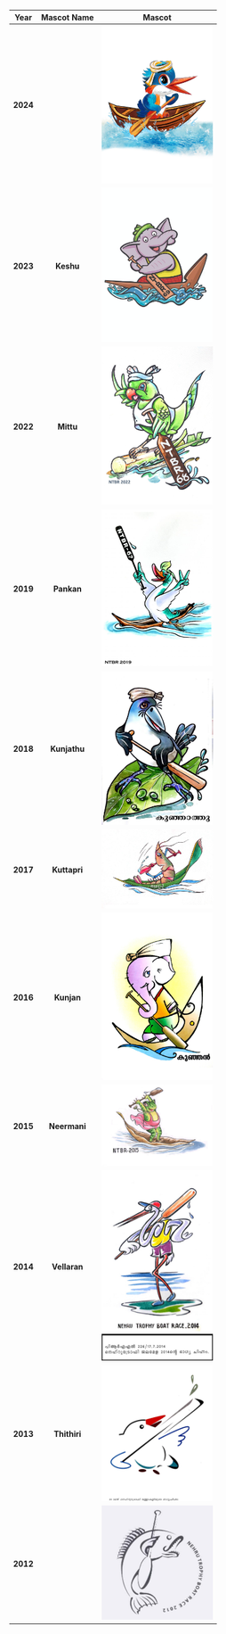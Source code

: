 


| Year| Mascot Name | Mascot|
| :-------------: |:---------------------------------------:| :-----:|
| **2024**|         |  <img src="./2024.jpg" width="200px"> |
| **2023**|  **Keshu**        |  <img src="./2023.jpeg" width="200px"> |
| **2022**|    **Mittu**        |  <img src="./mascot_ntbr22.jpeg" width="200px"> |
| **2019**|**Pankan**|  <img src="./2019.jpg" width="200px"> |
| **2018**|**Kunjathu**|  <img src="./2018.jpg" width="200px"> |
| **2017**|**Kuttapri**|  <img src="./2017.jpg" width="200px"> |
| **2016**|**Kunjan**|  <img src="./2016.jpg" width="200px"> |
| **2015**|**Neermani**|  <img src="./2015.jpg" width="200px"> |
| **2014**|**Vellaran**|  <img src="./2014.jpg" width="200px"> |
| **2013**|**Thithiri**|  <img src="./2013.jpg" width="200px"> |
| **2012**||  <img src="./2012.jpg" width="200px"> |
